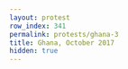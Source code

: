 ```yaml
---
layout: protest
row_index: 341
permalink: protests/ghana-3
title: Ghana, October 2017
hidden: true
---
```

